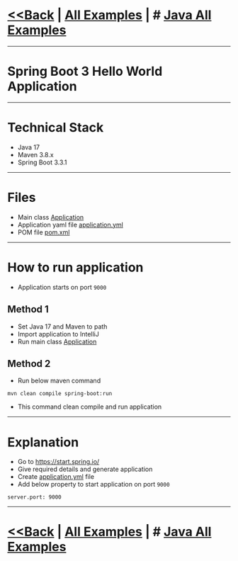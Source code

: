 # [<<Back](../README.md) | [All Examples](https://github.com/avinashbabudonthu/java/blob/master/java-v2/README.md) | # [Java All Examples](https://github.com/avinashbabudonthu/java/blob/master/README.md)
------
# Spring Boot 3 Hello World Application
------
# Technical Stack
* Java 17
* Maven 3.8.x
* Spring Boot 3.3.1
------
# Files
* Main class [Application](src/main/java/com/java/Application.java)
* Application yaml file [application.yml](src/main/resources/application.yml)
* POM file [pom.xml](pom.xml)
------
# How to run application
* Application starts on port `9000`

## Method 1
* Set Java 17 and Maven to path
* Import application to IntelliJ
* Run main class [Application](src/main/java/com/java/Application.java)

## Method 2
* Run below maven command
```
mvn clean compile spring-boot:run
```
* This command clean compile and run application
------
# Explanation
* Go to https://start.spring.io/
* Give required details and generate application
* Create [application.yml](src/main/resources/application.yml) file
* Add below property to start application on port `9000`
```
server.port: 9000
```
------
# [<<Back](../README.md) | [All Examples](https://github.com/avinashbabudonthu/java/blob/master/java-v2/README.md) | # [Java All Examples](https://github.com/avinashbabudonthu/java/blob/master/README.md)